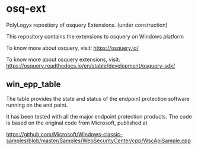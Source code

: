 # osq-ext
PolyLogyx repostiory of osquery Extensions. (under construction)

This repository contains the extensions to osquery on Windows platform

To know more about osquery, visit: https://osquery.io/

To know more about osquery extensions, visit: https://osquery.readthedocs.io/en/stable/development/osquery-sdk/


win_epp_table
-------------

The table provides the state and status of the endpoint protection software running on the end point.

It has been tested with all the major endpoint protection products. The code is based on the original code from Microsoft, published at

https://github.com/Microsoft/Windows-classic-samples/blob/master/Samples/WebSecurityCenter/cpp/WscApiSample.cpp
